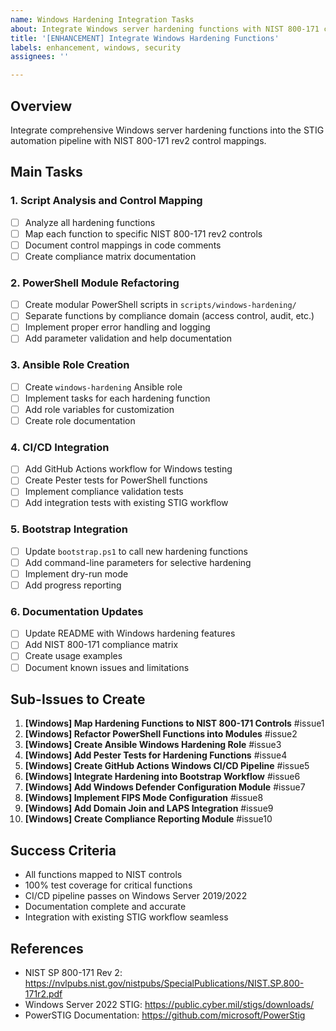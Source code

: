 ```yaml
---
name: Windows Hardening Integration Tasks
about: Integrate Windows server hardening functions with NIST 800-171 compliance
title: '[ENHANCEMENT] Integrate Windows Hardening Functions'
labels: enhancement, windows, security
assignees: ''

---
```


## Overview
Integrate comprehensive Windows server hardening functions into the STIG automation pipeline with NIST 800-171 rev2 control mappings.

## Main Tasks

### 1. Script Analysis and Control Mapping
- [ ] Analyze all hardening functions
- [ ] Map each function to specific NIST 800-171 rev2 controls
- [ ] Document control mappings in code comments
- [ ] Create compliance matrix documentation

### 2. PowerShell Module Refactoring
- [ ] Create modular PowerShell scripts in `scripts/windows-hardening/`
- [ ] Separate functions by compliance domain (access control, audit, etc.)
- [ ] Implement proper error handling and logging
- [ ] Add parameter validation and help documentation

### 3. Ansible Role Creation
- [ ] Create `windows-hardening` Ansible role
- [ ] Implement tasks for each hardening function
- [ ] Add role variables for customization
- [ ] Create role documentation

### 4. CI/CD Integration
- [ ] Add GitHub Actions workflow for Windows testing
- [ ] Create Pester tests for PowerShell functions
- [ ] Implement compliance validation tests
- [ ] Add integration tests with existing STIG workflow

### 5. Bootstrap Integration
- [ ] Update `bootstrap.ps1` to call new hardening functions
- [ ] Add command-line parameters for selective hardening
- [ ] Implement dry-run mode
- [ ] Add progress reporting

### 6. Documentation Updates
- [ ] Update README with Windows hardening features
- [ ] Add NIST 800-171 compliance matrix
- [ ] Create usage examples
- [ ] Document known issues and limitations

## Sub-Issues to Create

1. **[Windows] Map Hardening Functions to NIST 800-171 Controls** #issue1
2. **[Windows] Refactor PowerShell Functions into Modules** #issue2
3. **[Windows] Create Ansible Windows Hardening Role** #issue3
4. **[Windows] Add Pester Tests for Hardening Functions** #issue4
5. **[Windows] Create GitHub Actions Windows CI/CD Pipeline** #issue5
6. **[Windows] Integrate Hardening into Bootstrap Workflow** #issue6
7. **[Windows] Add Windows Defender Configuration Module** #issue7
8. **[Windows] Implement FIPS Mode Configuration** #issue8
9. **[Windows] Add Domain Join and LAPS Integration** #issue9
10. **[Windows] Create Compliance Reporting Module** #issue10

## Success Criteria
- All functions mapped to NIST controls
- 100% test coverage for critical functions
- CI/CD pipeline passes on Windows Server 2019/2022
- Documentation complete and accurate
- Integration with existing STIG workflow seamless

## References
- NIST SP 800-171 Rev 2: https://nvlpubs.nist.gov/nistpubs/SpecialPublications/NIST.SP.800-171r2.pdf
- Windows Server 2022 STIG: https://public.cyber.mil/stigs/downloads/
- PowerSTIG Documentation: https://github.com/microsoft/PowerStig